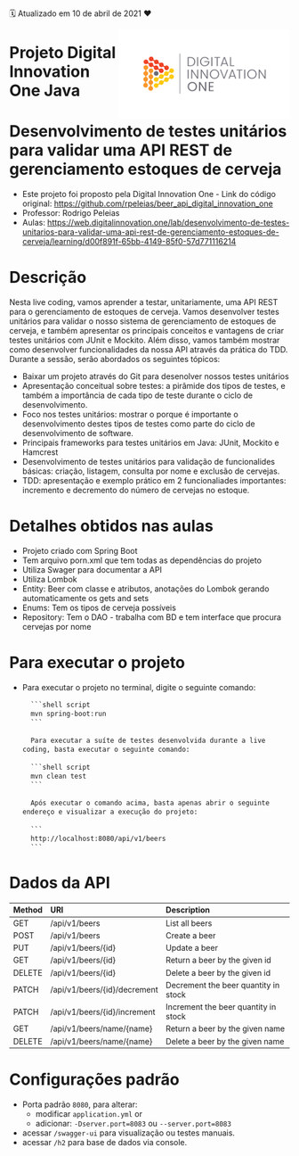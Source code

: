 :spiral_calendar: Atualizado em 10 de abril de 2021 :heart:

<img align="right" alt="GIF" height="160px" src="https://github.com/rdeconti/rdeconti-resources/blob/main/Digital%20Innovation%20One%20-%20Logotipo.png" />

# Projeto Digital Innovation One Java
# Desenvolvimento de testes unitários para validar uma API REST de gerenciamento estoques de cerveja
- Este projeto foi proposto pela Digital Innovation One - Link do código original: https://github.com/rpeleias/beer_api_digital_innovation_one
- Professor: Rodrigo Peleias 
- Aulas: https://web.digitalinnovation.one/lab/desenvolvimento-de-testes-unitarios-para-validar-uma-api-rest-de-gerenciamento-estoques-de-cerveja/learning/d00f891f-65bb-4149-85f0-57d771116214

# Descrição
Nesta live coding, vamos aprender a testar, unitariamente, uma API REST para o gerenciamento de estoques de cerveja. Vamos desenvolver testes unitários para validar o nosso sistema de gerenciamento de estoques de cerveja, e também apresentar os principais conceitos e vantagens de criar testes unitários com JUnit e Mockito. Além disso, vamos também mostrar como desenvolver funcionalidades da nossa API através da prática do TDD. Durante a sessão, serão abordados os seguintes tópicos:

- Baixar um projeto através do Git para desenolver nossos testes unitários
- Apresentação conceitual sobre testes: a pirâmide dos tipos de testes, e também a importância de cada tipo de teste durante o ciclo de desenvolvimento.
- Foco nos testes unitários: mostrar o porque é importante o desenvolvimento destes tipos de testes como parte do ciclo de desenvolvimento de software.
- Principais frameworks para testes unitários em Java: JUnit, Mockito e Hamcrest
- Desenvolvimento de testes unitários para validação de funcionalides básicas: criação, listagem, consulta por nome e exclusão de cervejas.
- TDD: apresentação e exemplo prático em 2 funcionaliades importantes: incremento e decremento do número de cervejas no estoque.

# Detalhes obtidos nas aulas
- Projeto criado com Spring Boot
- Tem arquivo porn.xml que tem todas as dependências do projeto
- Utiliza Swager para documentar a API
- Utiliza Lombok
- Entity: Beer com classe e atributos, anotações do Lombok gerando automaticamente os gets and sets
- Enums: Tem os tipos de cerveja possíveis
- Repository: Tem o DAO - trabalha com BD e tem interface que procura cervejas por nome

# Para executar o projeto
- Para executar o projeto no terminal, digite o seguinte comando:

        ```shell script
        mvn spring-boot:run 
        ```

        Para executar a suíte de testes desenvolvida durante a live coding, basta executar o seguinte comando:

        ```shell script
        mvn clean test
        ```

        Após executar o comando acima, basta apenas abrir o seguinte endereço e visualizar a execução do projeto:

        ```
        http://localhost:8080/api/v1/beers
        ```

# Dados da API
| Method | URI                          | Description                          |
| :------|:-----------------------------|:-------------------------------------|
| GET    | /api/v1/beers                | List all beers                       |
| POST   | /api/v1/beers                | Create a beer                        |
| PUT    | /api/v1/beers/{id}           | Update a beer                        |
| GET    | /api/v1/beers/{id}           | Return a beer by the given id        |
| DELETE | /api/v1/beers/{id}           | Delete a beer by the given id        |
| PATCH  | /api/v1/beers/{id}/decrement | Decrement the beer quantity in stock |
| PATCH  | /api/v1/beers/{id}/increment | Increment the beer quantity in stock |
| GET    | /api/v1/beers/name/{name}    | Return a beer by the given name      |
| DELETE | /api/v1/beers/name/{name}    | Delete a beer by the given name      |

# Configurações padrão
- Porta padrão `8080`, para alterar:
  - modificar `application.yml` or
  - adicionar:
    `-Dserver.port=8083` ou `--server.port=8083`
- acessar `/swagger-ui` para visualização ou testes manuais.
- acessar `/h2` para base de dados via console.
